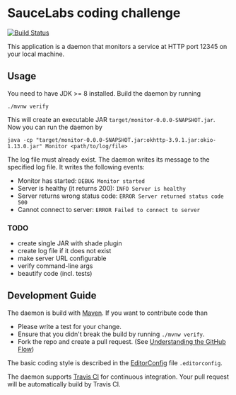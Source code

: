 # SauceLabs coding challenge

[![Build Status](https://travis-ci.org/stefanbirkner/something.svg?branch=master)](https://travis-ci.org/stefanbirkner/something)


This application is a daemon that monitors a service at HTTP port 12345 on your local machine.

## Usage

You need to have JDK >= 8 installed.
Build the daemon by running

    ./mvnw verify

This will create an executable JAR `target/monitor-0.0.0-SNAPSHOT.jar`. Now you can run
the daemon by

    java -cp "target/monitor-0.0.0-SNAPSHOT.jar:okhttp-3.9.1.jar:okio-1.13.0.jar" Monitor <path/to/log/file>

The log file must already exist. The daemon writes its message to the specified log file. It writes the following events:

- Monitor has started: `DEBUG Monitor started`
- Server is healthy (it returns 200): `INFO Server is healthy`
- Server returns wrong status code: `ERROR Server returned status code 500`
- Cannot connect to server: `ERROR Failed to connect to server`

### TODO

- create single JAR with shade plugin
- create log file if it does not exist
- make server URL configurable
- verify command-line args
- beautify code (incl. tests)

## Development Guide

The daemon is build with [Maven](http://maven.apache.org/). If you
want to contribute code than

* Please write a test for your change.
* Ensure that you didn't break the build by running `./mvnw verify`.
* Fork the repo and create a pull request. (See [Understanding the GitHub Flow](https://guides.github.com/introduction/flow/index.html))

The basic coding style is described in the
[EditorConfig](http://editorconfig.org/) file `.editorconfig`.

The daemon supports [Travis CI](https://travis-ci.org/) for
continuous integration. Your pull request will be automatically build by Travis
CI.

